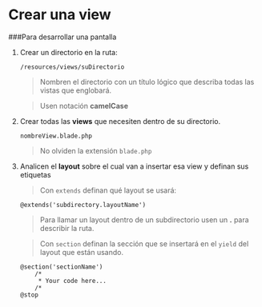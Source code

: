 # Crear una view
###Para desarrollar una pantalla

1. Crear un directorio en la ruta:

	```
	/resources/views/suDirectorio
	```

	> Nombren el directorio con un título lógico que describa todas las vistas que englobará. 

	> Usen notación **camelCase** 

2. Crear todas las **views** que necesiten dentro de su directorio.

	```
	nombreView.blade.php
	```

	> No olviden la extensión ``blade.php``
	
3. Analicen el **layout** sobre el cual van a insertar esa view y definan sus etiquetas

	> Con ``extends`` definan qué layout se usará:

	```
	@extends('subdirectory.layoutName')
	```

	> Para llamar un layout dentro de un subdirectorio usen un **.** para describir la ruta.

	> Con ``section`` definan la sección que se insertará en el ``yield`` del layout que están usando.
		
	```
	@section('sectionName')
		/*
		 * Your code here...
		/*
	@stop

	```
